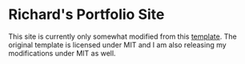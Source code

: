 # Richard's Portfolio Site
This site is currently only somewhat modified from this [template](https://github.com/CommunityPro/portfolio-html). The original template is licensed under MIT and I am also releasing my modifications under MIT as well.

